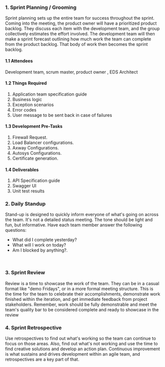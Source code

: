 ### 1. Sprint Planning / Grooming
Sprint planning sets up the entire team for success throughout the sprint. Coming into the meeting, the product owner will have a prioritized product backlog. They discuss each item with the development team, and the group collectively estimates the effort involved. The development team will then make a sprint forecast outlining how much work the team can complete from the product backlog. That body of work then becomes the sprint backlog.
<br>

#### 1.1 Attendees 
Development team, scrum master, product owner , EDS Architect
<br>

#### 1.2 Things Required
 
 1. Application team specification guide
 2. Business logic
 3. Exception scenarios 
 4. Error codes
 5. User message to be sent back in case of failures

#### 1.3 Development Pre-Tasks
 1. Firewall Request.
 2. Load Balancer configurations.
 3. Axway Configurations.
 4. Autosys Configurations.
 5. Certificate generation.
    
 #### 1.4 Deliverables
 1. API Specification guide
 2. Swagger UI
 3. Unit test results 


### 2. Daily Standup
Stand-up is designed to quickly inform everyone of what's going on across the team. It's not a detailed status meeting. The tone should be light and fun, but informative. Have each team member answer the following questions:
* What did I complete yesterday?
* What will I work on today?
* Am I blocked by anything?.
<br>

### 3. Sprint  Review
Review is a time to showcase the work of the team. They can be in a casual format like "demo Fridays", or in a more formal meeting structure. This is the time for the team to celebrate their accomplishments, demonstrate work finished within the iteration, and get immediate feedback from project stakeholders. Remember, work should be fully demonstrable and meet the team's quality bar to be considered complete and ready to showcase in the review
<br>

### 4. Sprint  Retrospective
Use retrospectives to find out what's working so the team can continue to focus on those areas. Also, find out what's not working and use the time to find creative solutions and develop an action plan. Continuous improvement is what sustains and drives development within an agile team, and retrospectives are a key part of that.
<br>

